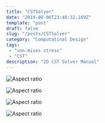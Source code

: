 ```yaml
---
title: "CSTSolver"
date: "2019-08-06T23:40:32.169Z"
template: "post"
draft: false
slug: "/posts/CSTSolver"
category: "Computatinal Design"
tags: 
 - "von-mises stress"
 - "CST"
description: "2D CST Solver Manual"
---
```

![Aspect ratio](/media/POST/000018/0.jpg)

![Aspect ratio](/media/POST/000018/1.jpg)

![Aspect ratio](/media/POST/000018/2.jpg)

![Aspect ratio](/media/POST/000018/3.jpg)

